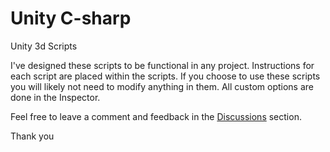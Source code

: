 # Unity C-sharp
Unity 3d Scripts

I've designed these scripts to be functional in any project. Instructions for each script are placed within the scripts.
If you choose to use these scripts you will likely not need to modify anything in them. All custom options are done in the Inspector.

Feel free to leave a comment and feedback in the [Discussions](https://github.com/iioaia/Unity_C-sharp/discussions) section.

Thank you

